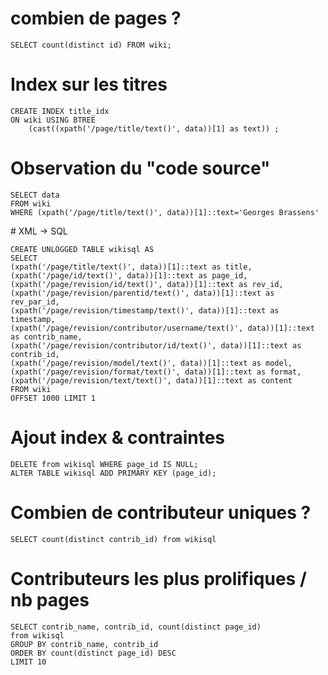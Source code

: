 # combien de pages ? 
```
SELECT count(distinct id) FROM wiki;
```
# Index sur les titres 
```
CREATE INDEX title_idx
ON wiki USING BTREE 
    (cast((xpath('/page/title/text()', data))[1] as text)) ;
```
# Observation du "code source"
```
SELECT data
FROM wiki 
WHERE (xpath('/page/title/text()', data))[1]::text='Georges Brassens'
```
# XML -> SQL
```
CREATE UNLOGGED TABLE wikisql AS
SELECT 
(xpath('/page/title/text()', data))[1]::text as title,
(xpath('/page/id/text()', data))[1]::text as page_id,
(xpath('/page/revision/id/text()', data))[1]::text as rev_id,
(xpath('/page/revision/parentid/text()', data))[1]::text as rev_par_id,
(xpath('/page/revision/timestamp/text()', data))[1]::text as timestamp,
(xpath('/page/revision/contributor/username/text()', data))[1]::text as contrib_name,
(xpath('/page/revision/contributor/id/text()', data))[1]::text as contrib_id,
(xpath('/page/revision/model/text()', data))[1]::text as model,
(xpath('/page/revision/format/text()', data))[1]::text as format,
(xpath('/page/revision/text/text()', data))[1]::text as content
FROM wiki 
OFFSET 1000 LIMIT 1
```
# Ajout index & contraintes
```
DELETE from wikisql WHERE page_id IS NULL;
ALTER TABLE wikisql ADD PRIMARY KEY (page_id);
```
# Combien de contributeur uniques ?
```
SELECT count(distinct contrib_id) from wikisql
```
# Contributeurs les plus prolifiques / nb pages
```
SELECT contrib_name, contrib_id, count(distinct page_id) 
from wikisql 
GROUP BY contrib_name, contrib_id
ORDER BY count(distinct page_id) DESC
LIMIT 10
```